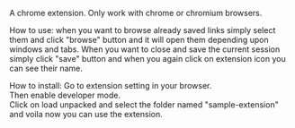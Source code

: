 A chrome extension. Only work with chrome or chromium browsers.

How to use: when you want to browse already saved links simply select them and click "browse" button and it will open them depending upon windows and tabs. When you want to close and save the current session simply click "save" button and when you again click on extension icon you can see their name.

How to install:
  Go to extension setting in your browser.<br/>
  Then enable developer mode.<br/>
  Click on load unpacked and select the folder named "sample-extension" and voila now you can use the extension.
